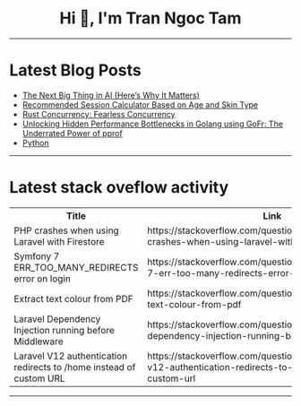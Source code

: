 <h1 align="center">Hi 👋, I'm Tran Ngoc Tam</h1>

---

# Latest Blog Posts 
<!-- BLOG-POST-LIST:START -->
- [The Next Big Thing in AI &lpar;Here’s Why It Matters&rpar;](https://dev.to/itshayder/the-next-big-thing-in-ai-heres-why-it-matters-3e9h)
- [Recommended Session Calculator Based on Age and Skin Type](https://dev.to/emily_johnson_dev/recommended-session-calculator-based-on-age-and-skin-type-57oi)
- [Rust Concurrency: Fearless Concurrency](https://dev.to/leapcell/rust-concurrency-fearless-concurrency-24h)
- [Unlocking Hidden Performance Bottlenecks in Golang using GoFr: The Underrated Power of pprof](https://dev.to/aryanmehrotra/unlocking-hidden-performance-bottlenecks-in-golang-using-gofr-the-underrated-power-of-pprof-2dc7)
- [Python](https://dev.to/srgio_rsdesantana_544c/python-130l)
<!-- BLOG-POST-LIST:END -->

---

# Latest stack oveflow activity
<table>
  <tr><th>Title</th><th>Link</th></tr>
  <!-- STACKOVERFLOW:START --><tr><td>PHP crashes when using Laravel with Firestore</td><td>https://stackoverflow.com/questions/79536956/php-crashes-when-using-laravel-with-firestore</td></tr><tr><td>Symfony 7 ERR_TOO_MANY_REDIRECTS error on login</td><td>https://stackoverflow.com/questions/79536851/symfony-7-err-too-many-redirects-error-on-login</td></tr><tr><td>Extract text colour from PDF</td><td>https://stackoverflow.com/questions/79536822/extract-text-colour-from-pdf</td></tr><tr><td>Laravel Dependency Injection running before Middleware</td><td>https://stackoverflow.com/questions/79536575/laravel-dependency-injection-running-before-middleware</td></tr><tr><td>Laravel V12 authentication redirects to /home instead of custom URL</td><td>https://stackoverflow.com/questions/79536556/laravel-v12-authentication-redirects-to-home-instead-of-custom-url</td></tr><!-- STACKOVERFLOW:END -->
</table>

---


